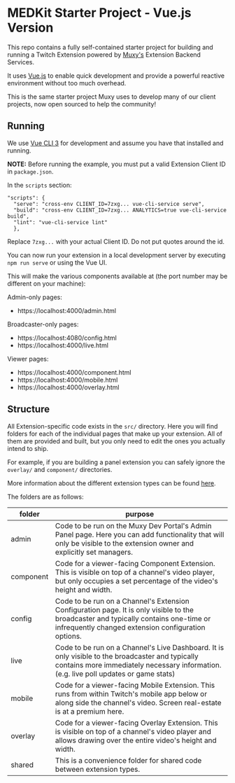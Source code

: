 # MEDKit Starter Project - Vue.js Version

This repo contains a fully self-contained starter project for building and running a Twitch Extension powered by [Muxy's](https://muxy.io) Extension Backend Services.

It uses [Vue.js](https://vuejs.org) to enable quick development and provide a powerful reactive environment without too much overhead.

This is the same starter project Muxy uses to develop many of our client projects, now open sourced to help the community!

## Running

We use [Vue CLI 3](https://cli.vuejs.org/) for development and assume you have that installed and running.

**NOTE:** Before running the example, you must put a valid Extension Client ID in `package.json`.

In the `scripts` section:
```
"scripts": {
  "serve": "cross-env CLIENT_ID=7zxg... vue-cli-service serve",
  "build": "cross-env CLIENT_ID=7zxg... ANALYTICS=true vue-cli-service build",
  "lint": "vue-cli-service lint"
  },
```

Replace `7zxg...` with your actual Client ID. Do not put quotes around the id.

You can now run your extension in a local development server by executing `npm run serve` or using the Vue UI.

This will make the various components available at (the port number may be different on your machine):

Admin-only pages:
- https://localhost:4000/admin.html

Broadcaster-only pages:
- https://localhost:4080/config.html
- https://localhost:4000/live.html

Viewer pages:
- https://localhost:4000/component.html
- https://localhost:4000/mobile.html
- https://localhost:4000/overlay.html

## Structure

All Extension-specific code exists in the `src/` directory. Here you will find folders for each of the individual pages that make up your extension. All of them are provided and built, but you only need to edit the ones you actually intend to ship.

For example, if you are building a panel extension you can safely ignore the `overlay/` and `component/` directories.

More information about the different extension types can be found [here](https://dev.twitch.tv/docs/extensions/designing/).

The folders are as follows:

| folder | purpose |
|--------|---------|
| admin | Code to be run on the Muxy Dev Portal's Admin Panel page. Here you can add functionality that will only be visible to the extension owner and explicitly set managers. |
| component | Code for a viewer-facing Component Extension. This is visible on top of a channel's video player, but only occupies a set percentage of the video's height and width. |
| config | Code to be run on a Channel's Extension Configuration page. It is only visible to the broadcaster and typically contains one-time or infrequently changed extension configuration options. |
| live | Code to be run on a Channel's Live Dashboard. It is only visible to the broadcaster and typically contains more immediately necessary information. (e.g. live poll updates or game stats) |
| mobile | Code for a viewer-facing Mobile Extension. This runs from within Twitch's mobile app below or along side the channel's video. Screen real-estate is at a premium here.  |
| overlay | Code for a viewer-facing Overlay Extension. This is visible on top of a channel's video player and allows drawing over the entire video's height and width.  |
| shared | This is a convenience folder for shared code between extension types. |
